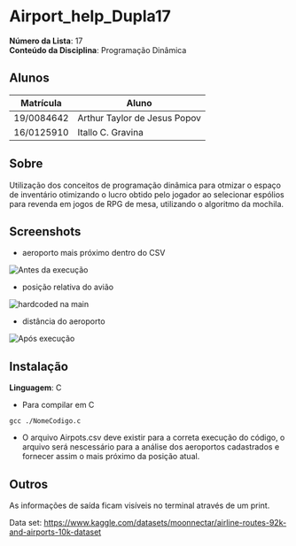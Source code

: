 # Airport_help_Dupla17

**Número da Lista**: 17<br>
**Conteúdo da Disciplina**: Programação Dinâmica<br>

## Alunos
|Matrícula | Aluno |
| -- | -- |
| 19/0084642  |  Arthur Taylor de Jesus Popov |
| 16/0125910  |  Itallo C. Gravina |

## Sobre 
Utilização dos conceitos de programação dinâmica para otmizar o espaço de inventário otimizando o lucro obtido pelo jogador ao selecionar espólios para revenda em jogos de RPG de mesa, utilizando o algoritmo da mochila. 

## Screenshots

* aeroporto mais próximo dentro do CSV

![Antes da execução](https://github.com/projeto-de-algoritmos/DC_Airport_help_Dupla17/blob/main/assets/97b0838d-2941-48c9-856f-cbde83e82153.jpg)

* posição relativa do avião

![hardcoded na main](https://github.com/projeto-de-algoritmos/DC_Airport_help_Dupla17/blob/main/assets/784e1eaa-00d3-4e13-9b04-067890003a48.jpg)

* distância do aeroporto

![Após execução](https://github.com/projeto-de-algoritmos/DC_Airport_help_Dupla17/blob/main/assets/0d9b5fa2-2e52-42f5-b3e1-cdd47bf29d49.jpg)

## Instalação 
**Linguagem**: C<br>

* Para compilar em C
```
gcc ./NomeCodigo.c 
```

* O arquivo Airpots.csv deve existir para a correta execução do código, o arquivo será nescessário para a análise dos aeroportos cadastrados e fornecer assim o mais próximo da posição atual.

## Outros 
As informações de saída ficam visíveis no terminal através de um print.

Data set: https://www.kaggle.com/datasets/moonnectar/airline-routes-92k-and-airports-10k-dataset


